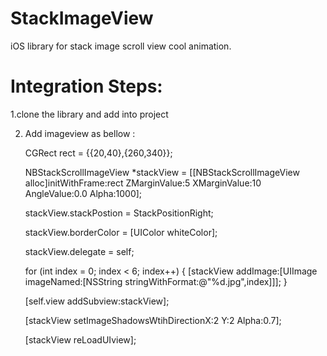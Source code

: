 StackImageView
==============

iOS library for stack image scroll view cool animation.
 
 Integration Steps: 
==============
 
 
 1.clone the library and add into project 
 
 2. Add imageview as bellow :
   

    CGRect rect = {{20,40},{260,340}};


    NBStackScrollImageView *stackView = [[NBStackScrollImageView alloc]initWithFrame:rect ZMarginValue:5 XMarginValue:10 AngleValue:0.0 Alpha:1000];


    stackView.stackPostion = StackPositionRight;
    
    stackView.borderColor = [UIColor whiteColor];
    
    stackView.delegate = self;
    
    for (int index = 0; index < 6; index++) {
        [stackView addImage:[UIImage imageNamed:[NSString stringWithFormat:@"%d.jpg",index]]];
    }
    
    [self.view addSubview:stackView];
    
    [stackView setImageShadowsWtihDirectionX:2 Y:2 Alpha:0.7];
    
    [stackView reLoadUIview];


